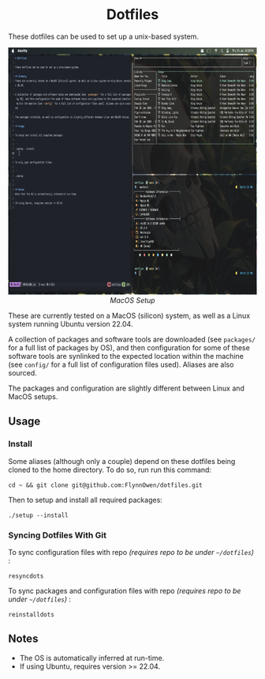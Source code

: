 <h1 align="center"> Dotfiles </h1>

These dotfiles can be used to set up a unix-based system.

<p align="center">
<img width="800" height="500" src="resources/dotfiles_pic.png"/>
<br>
<i>MacOS Setup</i>
</p>

These are currently tested on a MacOS (silicon) system, as well as a Linux system running Ubuntu version 22.04. 

A collection of packages and software tools are downloaded (see `packages/` for a full list of packages by OS), and then configuration for some of these software tools are synlinked to the expected location within the machine (see `config/` for a full list of configuration files used). Aliases are also sourced.

The packages and configuration are slightly different between Linux and MacOS setups.

## Usage

### Install

Some aliases (although only a couple) depend on these dotfiles being cloned to the home directory. To do so, run run this command:

```
cd ~ && git clone git@github.com:FlynnOwen/dotfiles.git
```

Then to setup and install all required packages:

```
./setup --install
```

### Syncing Dotfiles With Git

To sync configuration files with repo <i> (requires repo to be under `~/dotfiles`) </i>:

```
resyncdots
```

To sync packages and configuration files with repo <i> (requires repo to be under `~/dotfiles`) </i>:

```
reinstalldots
```

## Notes
- The OS is automatically inferred at run-time.
- If using Ubuntu, requires version >= 22.04.
